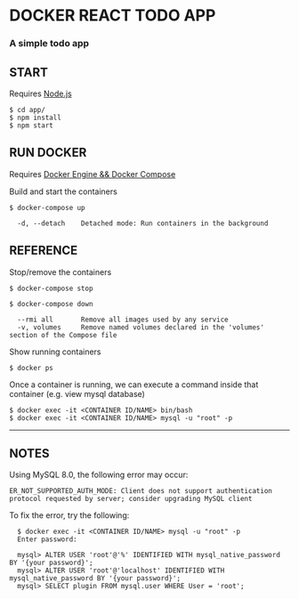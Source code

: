 # DOCKER REACT TODO APP

### A simple todo app

## START

Requires [Node.js](https://nodejs.org/en/download/)

```
$ cd app/
$ npm install
$ npm start
```

## RUN DOCKER

Requires [Docker Engine && Docker Compose](https://docs.docker.com/install/)

Build and start the containers

```
$ docker-compose up

  -d, --detach    Detached mode: Run containers in the background
```

## REFERENCE

Stop/remove the containers
```
$ docker-compose stop

$ docker-compose down

  --rmi all       Remove all images used by any service
  -v, volumes     Remove named volumes declared in the 'volumes' section of the Compose file  
```

Show running containers
```
$ docker ps
```

Once a container is running, we can execute a command inside that container (e.g. view mysql database)
```
$ docker exec -it <CONTAINER ID/NAME> bin/bash
$ docker exec -it <CONTAINER ID/NAME> mysql -u "root" -p
```

---
## NOTES

Using MySQL 8.0, the following error may occur:

```
ER_NOT_SUPPORTED_AUTH_MODE: Client does not support authentication protocol requested by server; consider upgrading MySQL client
```

To fix the error, try the following:

```
  $ docker exec -it <CONTAINER ID/NAME> mysql -u "root" -p
  Enter password:
  
  mysql> ALTER USER 'root'@'%' IDENTIFIED WITH mysql_native_password BY '{your password}';
  mysql> ALTER USER 'root'@'localhost' IDENTIFIED WITH mysql_native_password BY '{your password}';
  mysql> SELECT plugin FROM mysql.user WHERE User = 'root';
```
